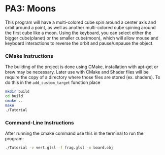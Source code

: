 # PA3: Moons

This program will have a multi-colored cube spin around a center axis and orbit around a point, as well as another multi-colored cube spining around the first cube like a moon. Using the keyboard, you can select either the bigger cube(planet) or the smaller cube(moon), which will allow mouse and keyboard interactions to reverse the orbit and pause/unpause the object.

### CMake Instructions
The building of the project is done using CMake, installation with apt-get or brew may be necessary. Later use with CMake and Shader files will be require the copy of a directory where those files are stored (ex. shaders). To do this in the ```add_custom_target``` function place 

```bash
mkdir build
cd build
cmake ..
make
./Tutorial
```

### Command-Line Instructions
After running the cmake command use this in the terminal to run the program:
```bash
./Tutorial -v vert.glsl -f frag.glsl -o board.obj
```

